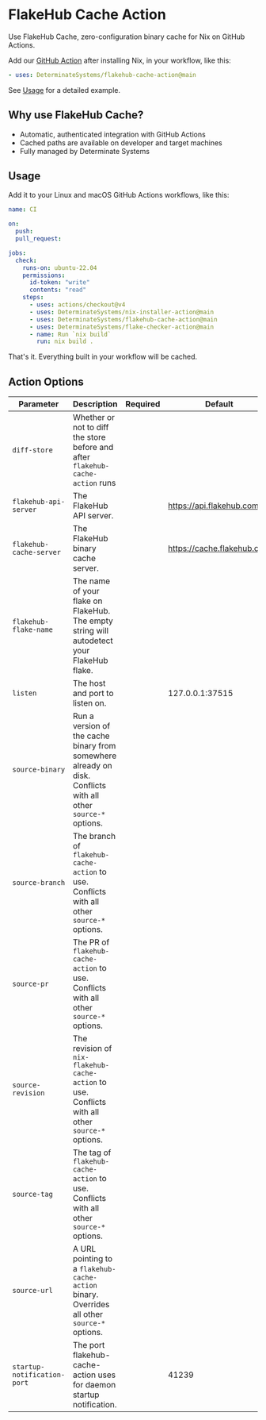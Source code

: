 # FlakeHub Cache Action

Use FlakeHub Cache, zero-configuration binary cache for Nix on GitHub Actions.

Add our [GitHub Action][action] after installing Nix, in your workflow, like this:

```yaml
- uses: DeterminateSystems/flakehub-cache-action@main
```

See [Usage](#usage) for a detailed example.

## Why use FlakeHub Cache?

- Automatic, authenticated integration with GitHub Actions
- Cached paths are available on developer and target machines
- Fully managed by Determinate Systems

## Usage

Add it to your Linux and macOS GitHub Actions workflows, like this:

```yaml
name: CI

on:
  push:
  pull_request:

jobs:
  check:
    runs-on: ubuntu-22.04
    permissions:
      id-token: "write"
      contents: "read"
    steps:
      - uses: actions/checkout@v4
      - uses: DeterminateSystems/nix-installer-action@main
      - uses: DeterminateSystems/flakehub-cache-action@main
      - uses: DeterminateSystems/flake-checker-action@main
      - name: Run `nix build`
        run: nix build .
```

That's it.
Everything built in your workflow will be cached.

## Action Options

<!--
cat action.yml| nix run nixpkgs#yq-go -- '[[ "Parameter", "Description", "Required", "Default" ], ["-", "-", "-", "-"]] + [.inputs | to_entries | sort_by(.key) | .[] | ["`" + .key + "`", .value.description, .value.required // "", .value.default // ""]] | map(join(" | ")) | .[] | "| " + . + " |"' -r
-->

| Parameter                   | Description                                                                                                    | Required | Default                    |
| --------------------------- | -------------------------------------------------------------------------------------------------------------- | -------- | -------------------------- |
| `diff-store`                | Whether or not to diff the store before and after `flakehub-cache-action` runs                                 |          |                            |
| `flakehub-api-server`       | The FlakeHub API server.                                                                                       |          | https://api.flakehub.com   |
| `flakehub-cache-server`     | The FlakeHub binary cache server.                                                                              |          | https://cache.flakehub.com |
| `flakehub-flake-name`       | The name of your flake on FlakeHub. The empty string will autodetect your FlakeHub flake.                      |          |                            |
| `listen`                    | The host and port to listen on.                                                                                |          | 127.0.0.1:37515            |
| `source-binary`             | Run a version of the cache binary from somewhere already on disk. Conflicts with all other `source-*` options. |          |                            |
| `source-branch`             | The branch of `flakehub-cache-action` to use. Conflicts with all other `source-*` options.                     |          |                            |
| `source-pr`                 | The PR of `flakehub-cache-action` to use. Conflicts with all other `source-*` options.                         |          |                            |
| `source-revision`           | The revision of `nix-flakehub-cache-action` to use. Conflicts with all other `source-*` options.               |          |                            |
| `source-tag`                | The tag of `flakehub-cache-action` to use. Conflicts with all other `source-*` options.                        |          |                            |
| `source-url`                | A URL pointing to a `flakehub-cache-action` binary. Overrides all other `source-*` options.                    |          |                            |
| `startup-notification-port` | The port flakehub-cache-action uses for daemon startup notification.                                           |          | 41239                      |

[detsys]: https://determinate.systems/
[action]: https://github.com/DeterminateSystems/flakehub-cache-action/
[installer]: https://github.com/DeterminateSystems/nix-installer/
[privacy]: https://determinate.systems/policies/privacy
[telemetry]: https://github.com/DeterminateSystems/flakehub-cache-action/blob/main/flakehub-cache-action/src/telemetry.rs
[z2ncache]: https://zero-to-nix.com/concepts/caching#binary-caches
[zhaofeng]: https://github.com/zhaofengli/
[z2n]: https://zero-to-nix.com
